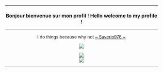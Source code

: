 ------------------------------------------------------------------------------------
<h3 align='center'>
  Bonjour bienvenue sur mon profil !
  Hello welcome to my profile !
</h3>

------------------------------------------------------------------------------------

<p align='center'>
  I do things because why not
  <a href="https://github.com/Saverio976">
    ~ Saverio976 ~
  </a>
</p>

<p align='center'>
  <a href="https://www.epitech.eu">
      <img src="https://img.shields.io/badge/Epitech-1a2b6d?style=for-the-badge&logo=/e/&logoColor=white">
  </a>
</p>

<p align='center'>
  <img src="https://github-readme-stats.vercel.app/api?username=me0w&show_icons=true&count_private=true&theme=tokyonight&showicons=true" />
  <br/>
  <img src="https://github-readme-stats.vercel.app/api/top-langs/?username=me0w&count_private=true&theme=tokyonight&layout=compact&langs_count=6" />
</p>

------------------------------------------------------------------------------------
